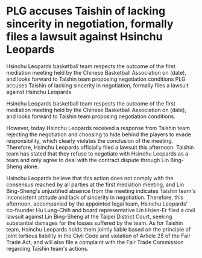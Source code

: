 #  PLG accuses Taishin of lacking sincerity in negotiation, formally files a lawsuit against Hsinchu Leopards

Hsinchu Leopards basketball team respects the outcome of the first mediation meeting held by the Chinese Basketball Association on (date), and looks forward to Taishin team proposing negotiation conditions 
  PLG accuses Taishin of lacking sincerity in negotiation, formally files a lawsuit against Hsinchu Leopards

Hsinchu Leopards basketball team respects the outcome of the first mediation meeting held by the Chinese Basketball Association on (date), and looks forward to Taishin team proposing negotiation conditions.

However, today Hsinchu Leopards received a response from Taishin team rejecting the negotiation and choosing to hide behind the players to evade responsibility, which clearly violates the conclusion of the meeting. Therefore, Hsinchu Leopards officially filed a lawsuit this afternoon. Taishin team has stated that they refuse to negotiate with Hsinchu Leopards as a team and only agree to deal with the contract dispute through Lin Bing-Sheng alone.

Hsinchu Leopards believe that this action does not comply with the consensus reached by all parties at the first mediation meeting, and Lin Bing-Sheng's unjustified absence from the meeting indicates Taishin team's inconsistent attitude and lack of sincerity in negotiation. Therefore, this afternoon, accompanied by the appointed legal team, Hsinchu Leopards' co-founder Hu Lung-Chih and board representative Lin Hsien-Er filed a civil lawsuit against Lin Bing-Sheng at the Taipei District Court, seeking substantial damages for the losses suffered by the team. As for Taishin team, Hsinchu Leopards holds them jointly liable based on the principle of joint tortious liability in the Civil Code and violation of Article 25 of the Fair Trade Act, and will also file a complaint with the Fair Trade Commission regarding Taishin team's actions.